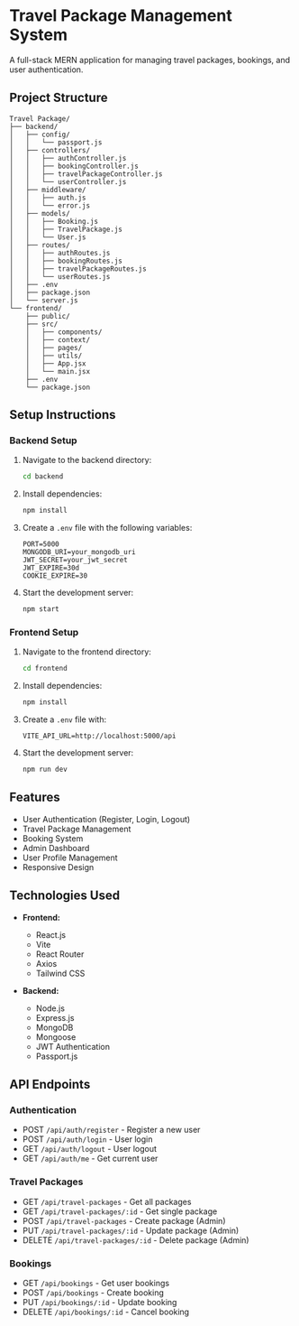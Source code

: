 # Travel Package Management System

A full-stack MERN application for managing travel packages, bookings, and user authentication.

## Project Structure

```
Travel Package/
├── backend/
│   ├── config/
│   │   └── passport.js
│   ├── controllers/
│   │   ├── authController.js
│   │   ├── bookingController.js
│   │   ├── travelPackageController.js
│   │   └── userController.js
│   ├── middleware/
│   │   ├── auth.js
│   │   └── error.js
│   ├── models/
│   │   ├── Booking.js
│   │   ├── TravelPackage.js
│   │   └── User.js
│   ├── routes/
│   │   ├── authRoutes.js
│   │   ├── bookingRoutes.js
│   │   ├── travelPackageRoutes.js
│   │   └── userRoutes.js
│   ├── .env
│   ├── package.json
│   └── server.js
└── frontend/
    ├── public/
    ├── src/
    │   ├── components/
    │   ├── context/
    │   ├── pages/
    │   ├── utils/
    │   ├── App.jsx
    │   └── main.jsx
    ├── .env
    └── package.json
```

## Setup Instructions

### Backend Setup

1. Navigate to the backend directory:
   ```bash
   cd backend
   ```

2. Install dependencies:
   ```bash
   npm install
   ```

3. Create a `.env` file with the following variables:
   ```
   PORT=5000
   MONGODB_URI=your_mongodb_uri
   JWT_SECRET=your_jwt_secret
   JWT_EXPIRE=30d
   COOKIE_EXPIRE=30
   ```

4. Start the development server:
   ```bash
   npm start
   ```

### Frontend Setup

1. Navigate to the frontend directory:
   ```bash
   cd frontend
   ```

2. Install dependencies:
   ```bash
   npm install
   ```

3. Create a `.env` file with:
   ```
   VITE_API_URL=http://localhost:5000/api
   ```

4. Start the development server:
   ```bash
   npm run dev
   ```

## Features

- User Authentication (Register, Login, Logout)
- Travel Package Management
- Booking System
- Admin Dashboard
- User Profile Management
- Responsive Design

## Technologies Used

- **Frontend:**
  - React.js
  - Vite
  - React Router
  - Axios
  - Tailwind CSS

- **Backend:**
  - Node.js
  - Express.js
  - MongoDB
  - Mongoose
  - JWT Authentication
  - Passport.js

## API Endpoints

### Authentication
- POST `/api/auth/register` - Register a new user
- POST `/api/auth/login` - User login
- GET `/api/auth/logout` - User logout
- GET `/api/auth/me` - Get current user

### Travel Packages
- GET `/api/travel-packages` - Get all packages
- GET `/api/travel-packages/:id` - Get single package
- POST `/api/travel-packages` - Create package (Admin)
- PUT `/api/travel-packages/:id` - Update package (Admin)
- DELETE `/api/travel-packages/:id` - Delete package (Admin)

### Bookings
- GET `/api/bookings` - Get user bookings
- POST `/api/bookings` - Create booking
- PUT `/api/bookings/:id` - Update booking
- DELETE `/api/bookings/:id` - Cancel booking
